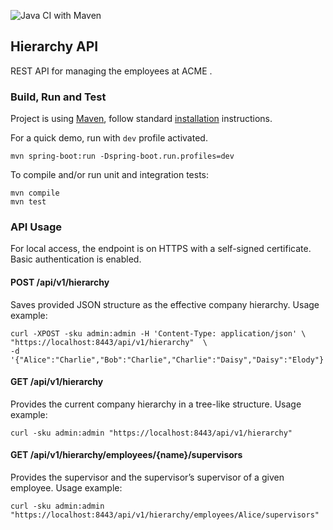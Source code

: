 ![Java CI with Maven](https://github.com/ninthnails/acme-hr/workflows/Java%20CI%20with%20Maven/badge.svg?branch=master)

## Hierarchy API

REST API for managing the employees at ACME .


### Build, Run and Test
Project is using [Maven](https://maven.apache.org/download.html), follow standard [installation](https://maven.apache.org/install.html) instructions.

For a quick demo, run with `dev` profile activated.
```
mvn spring-boot:run -Dspring-boot.run.profiles=dev
```

To compile and/or run unit and integration tests:
```
mvn compile
mvn test
```

### API Usage
For local access, the endpoint is on HTTPS with a self-signed certificate.
Basic authentication is enabled.

#### POST /api/v1/hierarchy
Saves provided JSON structure as the effective company hierarchy. Usage example:
```
curl -XPOST -sku admin:admin -H 'Content-Type: application/json' \
"https://localhost:8443/api/v1/hierarchy"  \
-d '{"Alice":"Charlie","Bob":"Charlie","Charlie":"Daisy","Daisy":"Elody"}'
```

#### GET /api/v1/hierarchy
Provides the current company hierarchy in a tree-like structure. Usage example:
```
curl -sku admin:admin "https://localhost:8443/api/v1/hierarchy" 
```

#### GET /api/v1/hierarchy/employees/{name}/supervisors
Provides the supervisor and the supervisor’s supervisor of a given employee. Usage example:
```
curl -sku admin:admin "https://localhost:8443/api/v1/hierarchy/employees/Alice/supervisors"
```
